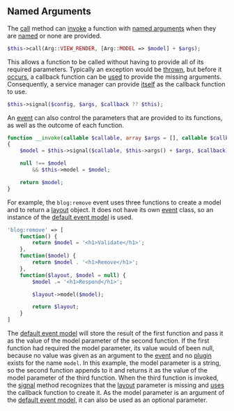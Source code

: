 ## Named Arguments
The [call](https://github.com/mvc5/mvc5/blob/master/src/Resolver/Resolver.php#L128) method can [invoke](https://github.com/mvc5/mvc5/blob/master/src/Resolver/Resolver.php#L388) a function with [named arguments](https://en.wikipedia.org/wiki/Named_parameter) when they are [named](https://github.com/mvc5/mvc5/blob/master/src/Signal.php#L22) or none are provided. 

```php
$this->call(Arg::VIEW_RENDER, [Arg::MODEL => $model] + $args);
```

This allows a function to be called without having to provide all of its required parameters. Typically an exception would be [thrown](https://github.com/mvc5/mvc5/blob/master/src/Signal.php#L72), but before it [occurs](https://github.com/mvc5/mvc5/blob/master/src/Signal.php#L72), a callback function can be [used](https://github.com/mvc5/mvc5/blob/master/src/Signal.php#L62) to provide the missing arguments. Consequently, a service manager can provide [itself](https://github.com/mvc5/mvc5/blob/master/src/Resolver/Resolver.php#L390) as the callback function to use.

```php
$this->signal($config, $args, $callback ?? $this);
```

An [event](https://github.com/mvc5/mvc5/blob/master/src/Event/Event.php) can also control the parameters that are provided to its functions, as well as the outcome of each function.

```php
function __invoke(callable $callable, array $args = [], callable $callback = null)
{
    $model = $this->signal($callable, $this->args() + $args, $callback);

    null !== $model
        && $this->model = $model;

    return $model;
}
```

For example, the <code>blog:remove</code> event uses three functions to create a model and to return a [layout](https://github.com/mvc5/mvc5/blob/master/config/service.php#L35) object. It does not have its own [event](https://github.com/mvc5/mvc5/blob/master/src/Event/Event.php) class, so an instance of the [default event model](https://github.com/mvc5/mvc5/blob/master/src/Event.php) is used. 

```php
'blog:remove' => [
    function() {
        return $model = '<h1>Validate</h1>';
    },
    function($model) {
        return $model . '<h1>Remove</h1>';
    },
    function($layout, $model = null) {
        $model .= '<h1>Respond</h1>';

        $layout->model($model);

        return $layout;
    }
]
```

The [default event model](https://github.com/mvc5/mvc5/blob/master/src/Event.php) will store the result of the first function and pass it as the value of the model parameter of the second function. If the first function had required the model parameter, its value would of been null, because no value was given as an argument to the [event](https://github.com/mvc5/mvc5/blob/master/src/Event.php) and no [plugin](https://github.com/mvc5/mvc5/blob/master/config/service.php) exists for the name <code>model</code>. In this example, the model parameter is a string, so the second function appends to it and returns it as the value of the model parameter of the third function. When the third function is invoked, the [signal](https://github.com/mvc5/mvc5/blob/master/src/Signal.php) method recognizes that the [layout](https://github.com/mvc5/mvc5/blob/master/config/service.php#L35) parameter is missing and [uses](https://github.com/mvc5/mvc5/blob/master/src/Signal.php#L62) the callback function to create it. As the model parameter is an argument of the [default event model](https://github.com/mvc5/mvc5/blob/master/src/Event.php), it can also be used as an optional parameter.
